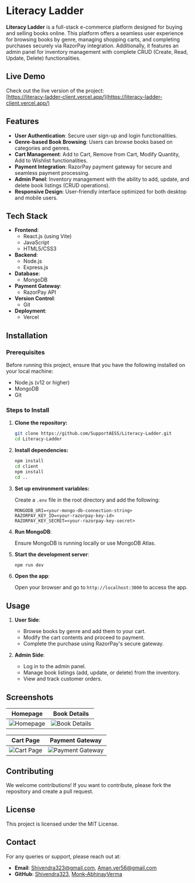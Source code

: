 # Literacy Ladder

**Literacy Ladder** is a full-stack e-commerce platform designed for buying and selling books online. This platform offers a seamless user experience for browsing books by genre, managing shopping carts, and completing purchases securely via RazorPay integration. Additionally, it features an admin panel for inventory management with complete CRUD (Create, Read, Update, Delete) functionalities.

## Live Demo

Check out the live version of the project:  
[https://literacy-ladder-client.vercel.app/](https://literacy-ladder-client.vercel.app/)

## Features

- **User Authentication**: Secure user sign-up and login functionalities.
- **Genre-based Book Browsing**: Users can browse books based on categories and genres.
- **Cart Management**: Add to Cart, Remove from Cart, Modify Quantity, Add to Wishlist functionalities.
- **Payment Integration**: RazorPay payment gateway for secure and seamless payment processing.
- **Admin Panel**: Inventory management with the ability to add, update, and delete book listings (CRUD operations).
- **Responsive Design**: User-friendly interface optimized for both desktop and mobile users.

## Tech Stack

- **Frontend**: 
  - React.js (using Vite)
  - JavaScript
  - HTML5/CSS3
- **Backend**: 
  - Node.js
  - Express.js
- **Database**: 
  - MongoDB
- **Payment Gateway**: 
  - RazorPay API
- **Version Control**: 
  - Git
- **Deployment**: 
  - Vercel

## Installation

### Prerequisites

Before running this project, ensure that you have the following installed on your local machine:

- Node.js (v12 or higher)
- MongoDB
- Git

### Steps to Install

1. **Clone the repository:**

    ```bash
    git clone https://github.com/SupportAESS/Literacy-Ladder.git
    cd Literacy-Ladder
    ```

2. **Install dependencies:**

    ```bash
    npm install
    cd client
    npm install
    cd ..
    ```

3. **Set up environment variables:**

   Create a `.env` file in the root directory and add the following:

    ```env
    MONGODB_URI=<your-mongo-db-connection-string>
    RAZORPAY_KEY_ID=<your-razorpay-key-id>
    RAZORPAY_KEY_SECRET=<your-razorpay-key-secret>
    ```

4. **Run MongoDB**:

    Ensure MongoDB is running locally or use MongoDB Atlas.

5. **Start the development server**:

    ```bash
    npm run dev
    ```

6. **Open the app**:

    Open your browser and go to `http://localhost:3000` to access the app.

## Usage

1. **User Side**:
   - Browse books by genre and add them to your cart.
   - Modify the cart contents and proceed to payment.
   - Complete the purchase using RazorPay's secure gateway.
   
2. **Admin Side**:
   - Log in to the admin panel.
   - Manage book listings (add, update, or delete) from the inventory.
   - View and track customer orders.

## Screenshots

| Homepage | Book Details |
| --- | --- |
| ![Homepage](https://res.cloudinary.com/dyifiiyxl/image/upload/v1725794254/screenshots/Screenshot_from_2024-09-08_16-39-42_lwqpmy.png) | ![Book Details](https://res.cloudinary.com/dyifiiyxl/image/upload/v1725794288/screenshots/Screenshot_from_2024-09-08_16-40-02_sycagq.png) |

| Cart Page | Payment Gateway |
| --- | --- |
| ![Cart Page](https://res.cloudinary.com/dyifiiyxl/image/upload/v1725794297/screenshots/Screenshot_from_2024-09-08_16-41-03_zmwejl.png) | ![Payment Gateway](https://res.cloudinary.com/dyifiiyxl/image/upload/v1725794305/screenshots/Screenshot_from_2024-09-08_16-41-39_own9ql.png) |


## Contributing

We welcome contributions! If you want to contribute, please fork the repository and create a pull request.

## License

This project is licensed under the MIT License.

## Contact

For any queries or support, please reach out at:
- **Email**: Shivendra323@gmail.com, Aman.ver56@gmail.com
- **GitHub**: [Shivendra323](https://github.com/Shivendra323), [Monk-AbhinayVerma](https://github.com/Monk-AbhinayVerma)
